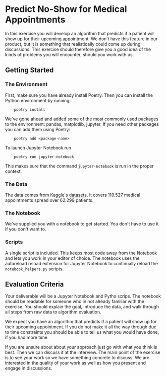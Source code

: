 # Predict No-Show for Medical Appointments
In this exercise you will develop an algorithm that predicts if a patient will show up for their upcoming appointment. We don't have this feature in our product, but it is something that realistically could come up during discussions. This exercise should therefore give you a good idea of the kinds of problems you will encounter, should you work with us.

## Getting Started

### The Environment
First, make sure you have already install Poetry. Then you can install the Python environment by running:
```
    poetry install
```

We've gone ahead and added some of the most commonly used packages to the environment: pandas, matplotlib, jupyter. If you need other packages you can add them using Poetry:

```
    poetry add <package-name>
```

To launch Jupyter Notebook run

```
    poetry run jupyter-notebook
```

This makes sure that the command `jupyter-notebook` is run in the proper context.

### The Data
The data comes from Kaggle's [datasets](https://www.kaggle.com/joniarroba/noshowappointments). It covers 110.527 medical appointments spread over 62.299 patients.

### The Notebook
We've supplied you with a notebook to get started. You don't have to use it if you don't want to.

### Scripts
A single script is included. This keeps most code away from the Notebook and lets you work in your editor of choice. The notebook uses the autoreload reload extension for Jupyter Notebook to continually reload the `notebook_helpers.py` scripts. 

## Evaluation Criteria
Your deliverable will be a Jupyter Notebook and Pytho scrips. The notebook should be readable for someone who in not already familiar with the exercise. You should explain the goal, introduce the data, and walk through all steps from raw data to algorithm evaluation.

We expect you have an algorithm that predicts if a patient will show up for their upcoming appointment. If you do not make it all the way through due to time constraints you should be able to tell us what you would have done, if you had more time.

If you are unsure about about your approach just go with what you think is best. Then we can discuss it at the interview. The main point of the exercise is to see your work so we have something concrete to discuss. We are interested in the quality of your work as well as how you present and engage in discussions.